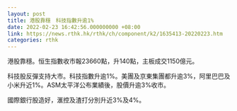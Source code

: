 ```yaml
---
layout: post
title: 港股靠穩　科技指數升逾1%
date: 2022-02-23 16:42:56.000000000 +08:00
link: https://news.rthk.hk/rthk/ch/component/k2/1635413-20220223.htm
categories: rthk
---
```


港股靠穩。恒生指數收市報23660點，升140點，主板成交1150億元。

科技股反彈支持大市。科技指數升逾1%。美團及京東集團都升逾3%，阿里巴巴及小米升近1%。ASM太平洋公布業績後，股價升逾3%收市。

國際銀行股造好，滙控及渣打分別升近3%及4%。
